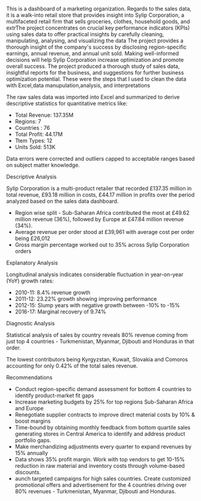 This is a dashboard of a marketing organization. 
Regards to the sales data, it is a walk-into retail store that provides insight into Sylip Corporation,
a multifaceted retail firm that sells groceries, clothes, household goods, and extrThe project concentrates on crucial key performance indicators (KPIs) using sales data to offer practical insights by carefully cleaning, manipulating, analysing, and visualizing the data
The project provides a thorough insight of the company's success by disclosing region-specific earnings, annual revenue, and annual unit sold. Making well-informed decisions will help Sylip Corporation increase optimization and promote overall success.
The project produced a thorough study of sales data, insightful reports for the business, and suggestions for further business optimization potential.
These were the steps that I used to clean the data with Excel,data manupulation,analysis, and interpretations

The raw sales data was imported into Excel and summarized to derive descriptive statistics for quantitative metrics like:

- Total Revenue:   137.35M
- Regions:          7
- Countries :      76
- Total Profit:    44.17M
- Ttem Types:      12
- Units Sold:      513K

Data errors were corrected and outliers capped to acceptable ranges based on subject matter knowledge.

Descriptive Analysis 

Sylip Corporation is a multi-product retailer that recorded £137.35 million in total revenue, £93.18 million in costs, £44.17 million in profits over the period analyzed based on the sales data dashboard. 

- Region wise split - Sub-Saharan Africa contributed the most at £49.62 million revenue (36%), followed by Europe at £47.84 million revenue (34%).
- Average revenue per order stood at £39,961 with average cost per order being £26,012
- Gross margin percentage worked out to 35% across Sylip Corporation orders

Explanatory Analysis

Longitudinal analysis indicates considerable fluctuation in year-on-year (YoY) growth rates:  

- 2010-11: 8.4% revenue growth 
- 2011-12: 23.22% growth showing improving performance
- 2012-15: Slump years with negative growth between -10% to -15% 
- 2016-17: Marginal recovery of 9.74% 

Diagnostic Analysis

Statistical analysis of sales by country reveals 80% revenue coming from just top 4 countries - Turkmenistan, Myanmar, Djibouti and Honduras in that order.  

The lowest contributors being Kyrgyzstan, Kuwait, Slovakia and Comoros accounting for only 0.42% of the total sales revenue.

Recommendations

- Conduct region-specific demand assessment for bottom 4 countries to identify product-market fit gaps
- Increase marketing budgets by 25% for top regions Sub-Saharan Africa and Europe   
- Renegotiate supplier contracts to improve direct material costs by 10% & boost margins
- Time-bound by obtaining monthly feedback from bottom quartile sales generating stores in Central America to identify and address product portfolio gaps.
-  Make merchandizing adjustments every quarter to expand revenues by 15% annually
-  Data shows 35% profit margin. Work with top vendors to get 10-15% reduction in raw material and inventory costs through volume-based discounts.
- aunch targeted campaigns for high sales countries. Create customized promotional offers and advertisement for the 4 countries driving over 80% revenues - Turkmenistan, Myanmar, Djibouti and Honduras. 

